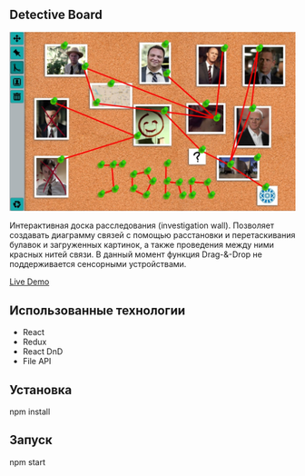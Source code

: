 ## Detective Board

![Screenshot](/screenshots/red-john.jpg)

Интерактивная доска расследования (investigation wall). Позволяет создавать диаграмму связей с помощью расстановки и перетаскивания булавок и загруженных картинок, а также проведения между ними красных нитей связи. В данный момент функция Drag-&-Drop не поддерживается сенсорными устройствами.

[Live Demo](https://hazuwall.github.io/DetectiveBoard/)

## Использованные технологии

- React
- Redux
- React DnD
- File API

## Установка

npm install

## Запуск

npm start
